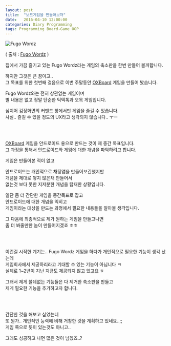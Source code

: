 ```yaml
---
layout: post
title:  "보드게임을 만들어보자"
date:   2016-04-10 12:00:00 
categories: Diary Programming
tags: Programming Board-Game OOP
---
```


![Fugo Wordz](https://lh6.ggpht.com/UCaTSzZweZm2T7I5syJxxPgs3qkbmyxFs2fd3qjveXHzsWm1wuPyJhBEQz8d8BznzeSB=w300-rw)  

( 출처 : [Fugo Wordz](https://play.google.com/store/apps/details?id=tr.com.fugo.kelimeavi2.en) )  

집에서 가끔 즐기고 있는 Fugo Wordz라는 게임의 축소판을 한번 만들어 볼까합니다.  

하지만 그것은 큰 꿈이고..  
그 목표를 위한 첫번째 걸음으로 이번 주말동안 [OXBoard](https://github.com/dveamer/OXBoardGame) 게임을 만들어 봤습니다.  


<!--more-->

Fugo Wordz와는 전혀 상관없는 게임이며  
별 내용은 없고 정말 단순한 틱텍톡과 오목 게임입니다.  

심지어 검정화면의 커맨드 창에서만 게임을 즐길 수 있습니다.  
사실.. 즐길 수 있을 정도의 UX라고 생각되지 않습니다.. ㅜㅡ  

<br><br>

[OXBoard](https://github.com/dveamer/OXBoardGame) 게임을 안드로이드 용으로 만드는 것이 제 중간 목표입니다.  
그 과정을 통해서 안드로이드와 게임에 대한 개념을 파악하려고 합니다.  

게임은 만들어본 적이 없고  

안드로이드는 개인적으로 채팅앱을 만들어보긴했지만  
개념을 제대로 쌓지 않은채 만들어서  
없는것 보다 못한 지저분한 개념을 탑재한 상황입니다.  

일단 좀 더 간단한 게임을 중간목표로 잡고  
안드로이드에 대한 개념을 익히고  
게임이라는 대상을 만드는 과정에서 필요한 내용들을 알아볼 생각입니다.  

그 다음에 최종적으로 제가 원하는 게임을 만들고나면  
좀 더 봐줄만한 놈이 만들어지겠죠 ㅎㅎ  

<br><br>

이런걸 시작한 계기는..
Fugo Wordz 게임을 하다가 개인적으로 필요한 기능이 생각 났는데  
게임회사에서 제공하리라고 기대할 수 있는 기능이 아닙니다 ㅋ  
실제로 1~2년이 지난 지금도 제공되지 않고 있고요 ㅎ  

그래서 제게 쓸데없는 기능들은 다 제거한 축소판을 만들고  
제게 필요한 기능을 추가하고자 합니다.  

<br><br>

간단한 것을 해보고 싶었는데  
또 뭔가.. 개인적인 능력에 비해 거창한 것을 계획하고 있네요..;;  
게임 쪽으로 뜻이 있는것도 아니고..  

그래도 성공하고 나면 많은 것이 남겠죠..?  

